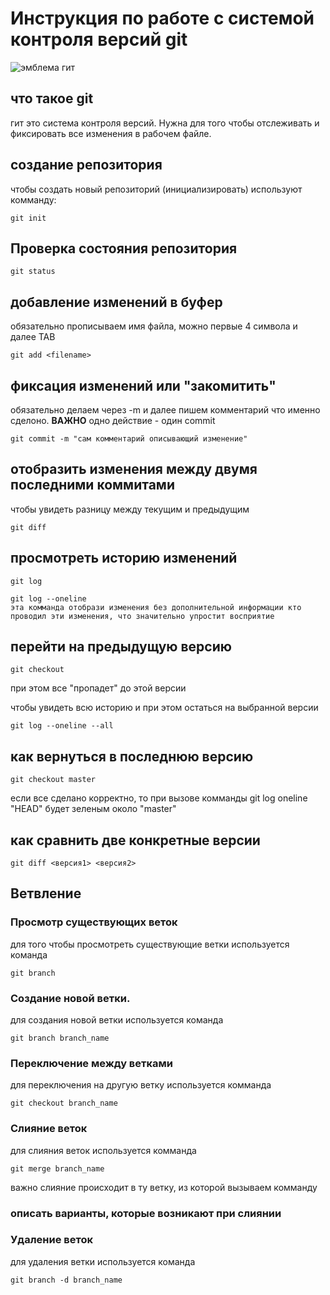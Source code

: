 # **Инструкция по работе с системой контроля версий git**

![эмблема гит](git.jpg)

## что такое git 
гит это система контроля версий. Нужна для того чтобы отслеживать и фиксировать все изменения в рабочем файле.

## создание репозитория
чтобы создать новый репозиторий (инициализировать) используют комманду:

    git init

## Проверка состояния репозитория

    git status

## добавление изменений в буфер 
обязательно прописываем имя файла, можно первые 4 символа и далее TAB

    git add <filename>

## фиксация изменений или "закомитить"
обязательно делаем через -m и далее пишем комментарий что именно сделоно. **ВАЖНО** одно действие - один commit

    git commit -m "сам комментарий описывающий изменение"
    
## отобразить изменения между двумя последними коммитами
чтобы увидеть разницу между текущим и предыдущим 

    git diff

## просмотреть историю изменений 

    git log 

    git log --oneline 
    эта комманда отобрази изменения без дополнительной информации кто проводил эти изменения, что значительно упростит восприятие 

## перейти на предыдущую версию 

    git checkout
при этом все "пропадет" до этой версии

чтобы увидеть всю историю и при этом остаться на выбранной версии 

    git log --oneline --all 

 ## как вернуться в последнюю версию

    git checkout master
если все сделано корректно, то при вызове комманды git log oneline "HEAD" будет зеленым около "master"

## как сравнить две конкретные версии

    git diff <версия1> <версия2>

## Ветвление

### Просмотр существующих веток 

для того чтобы просмотреть существующие ветки 
используется команда 

    git branch

### Создание новой ветки.

для создания новой ветки используется команда 

    git branch branch_name

### Переключение между ветками 

для переключения на другую ветку используется комманда

    git checkout branch_name

### Слияние веток

для слияния веток используется комманда 

    git merge branch_name

важно слияние происходит в ту ветку,
из которой вызываем комманду 

### описать варианты, которые возникают при слиянии

### Удаление веток
для удаления ветки используется команда 

    git branch -d branch_name
    